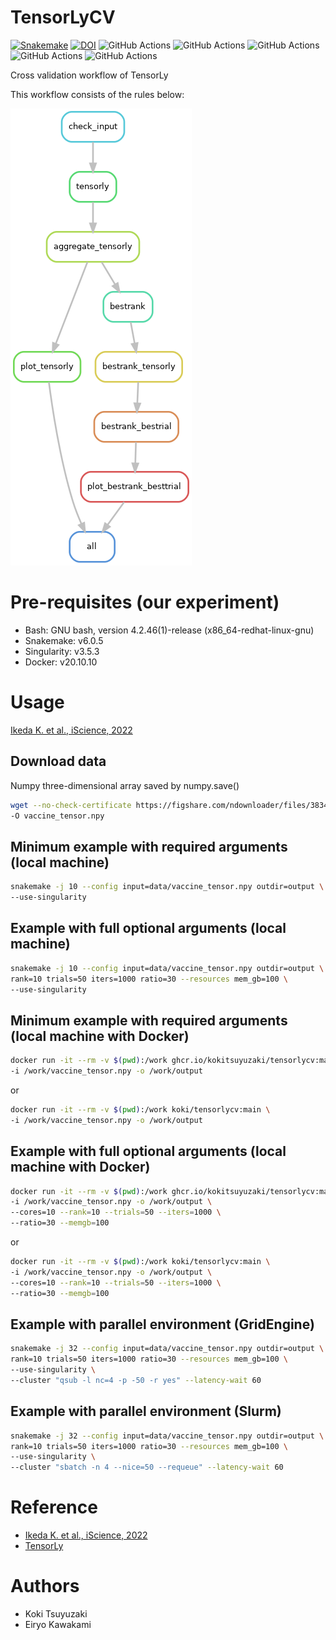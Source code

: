 # TensorLyCV

[![Snakemake](https://img.shields.io/badge/snakemake-≥6.0.5-brightgreen.svg)](https://snakemake.github.io)
[![DOI](https://zenodo.org/badge/135140554.svg)](https://zenodo.org/badge/latestdoi/135140554)
![GitHub Actions](https://github.com/kokitsuyuzaki/TensorLyCV/actions/workflows/build_test_push.yml/badge.svg)
![GitHub Actions](https://github.com/kokitsuyuzaki/TensorLyCV/actions/workflows/dockerrun1.yml/badge.svg)
![GitHub Actions](https://github.com/kokitsuyuzaki/TensorLyCV/actions/workflows/dockerrun2.yml/badge.svg)
![GitHub Actions](https://github.com/kokitsuyuzaki/TensorLyCV/actions/workflows/dockerrun3.yml/badge.svg)
![GitHub Actions](https://github.com/kokitsuyuzaki/TensorLyCV/actions/workflows/release-please.yml/badge.svg)

Cross validation workflow of TensorLy

This workflow consists of the rules below:

![](https://github.com/kokitsuyuzaki/TensorLyCV/blob/main/plot/dag.png?raw=true)

# Pre-requisites (our experiment)
- Bash: GNU bash, version 4.2.46(1)-release (x86_64-redhat-linux-gnu)
- Snakemake: v6.0.5
- Singularity: v3.5.3
- Docker: v20.10.10

# Usage

[Ikeda K. et al., iScience, 2022](https://www.sciencedirect.com/science/article/pii/S2589004222015097)

## Download data

Numpy three-dimensional array saved by numpy.save()

```bash
wget --no-check-certificate https://figshare.com/ndownloader/files/38344040 \
-O vaccine_tensor.npy
```

## Minimum example with required arguments (local machine)

```bash
snakemake -j 10 --config input=data/vaccine_tensor.npy outdir=output \
--use-singularity
```

## Example with full optional arguments (local machine)

```bash
snakemake -j 10 --config input=data/vaccine_tensor.npy outdir=output \
rank=10 trials=50 iters=1000 ratio=30 --resources mem_gb=100 \
--use-singularity
```

## Minimum example with required arguments (local machine with Docker)

```bash
docker run -it --rm -v $(pwd):/work ghcr.io/kokitsuyuzaki/tensorlycv:main \
-i /work/vaccine_tensor.npy -o /work/output
```

or

```bash
docker run -it --rm -v $(pwd):/work koki/tensorlycv:main \
-i /work/vaccine_tensor.npy -o /work/output
```

## Example with full optional arguments (local machine with Docker)

```bash
docker run -it --rm -v $(pwd):/work ghcr.io/kokitsuyuzaki/tensorlycv:main \
-i /work/vaccine_tensor.npy -o /work/output \
--cores=10 --rank=10 --trials=50 --iters=1000 \
--ratio=30 --memgb=100
```

or

```bash
docker run -it --rm -v $(pwd):/work koki/tensorlycv:main \
-i /work/vaccine_tensor.npy -o /work/output \
--cores=10 --rank=10 --trials=50 --iters=1000 \
--ratio=30 --memgb=100
```

## Example with parallel environment (GridEngine)

```bash
snakemake -j 32 --config input=data/vaccine_tensor.npy outdir=output \
rank=10 trials=50 iters=1000 ratio=30 --resources mem_gb=100 \
--use-singularity \
--cluster "qsub -l nc=4 -p -50 -r yes" --latency-wait 60
```

## Example with parallel environment (Slurm)

```bash
snakemake -j 32 --config input=data/vaccine_tensor.npy outdir=output \
rank=10 trials=50 iters=1000 ratio=30 --resources mem_gb=100 \
--use-singularity \
--cluster "sbatch -n 4 --nice=50 --requeue" --latency-wait 60
```

# Reference
- [Ikeda K. et al., iScience, 2022](https://www.sciencedirect.com/science/article/pii/S2589004222015097)
- [TensorLy](http://tensorly.org/stable/index.html)

# Authors
- Koki Tsuyuzaki
- Eiryo Kawakami